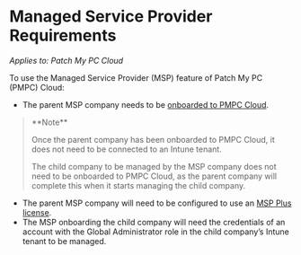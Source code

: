 # Managed Service Provider Requirements

_Applies to: Patch My PC Cloud_

To use the Managed Service Provider (MSP) feature of Patch My PC (PMPC) Cloud:

* The parent MSP company needs to be [onboarded to PMPC Cloud](../onboard-to-cloud.md).

> \*\*Note\*\*
>
> Once the parent company has been onboarded to PMPC Cloud, it does not need to be connected to an Intune tenant.
>
> The child company to be managed by the MSP company does not need to be onboarded to PMPC Cloud, as the parent company will complete this when it starts managing the child company.

* The parent MSP company will need to be configured to use an [MSP Plus license](license-the-managed-service-provider-feature.md).
* The MSP onboarding the child company will need the credentials of an account with the Global Administrator role in the child company’s Intune tenant to be managed.
